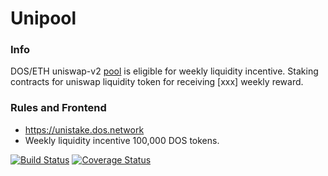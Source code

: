 # Unipool

### Info
DOS/ETH uniswap-v2 [pool](https://etherscan.io/address/0xdadf443c086f9d3c556ebc57c398a852f6a02898) is eligible for weekly liquidity incentive.
Staking contracts for uniswap liquidity token for receiving [xxx] weekly reward.

### Rules and Frontend
- https://unistake.dos.network
- Weekly liquidity incentive 100,000 DOS tokens.

[![Build Status](https://travis-ci.org/k06a/Unipool.svg?branch=master)](https://travis-ci.org/k06a/Unipool)
[![Coverage Status](https://coveralls.io/repos/github/k06a/Unipool/badge.svg?branch=master)](https://coveralls.io/github/k06a/Unipool?branch=master)
